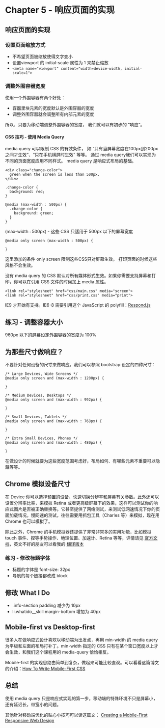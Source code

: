 # Chapter 5 - 响应页面的实现

## 响应页面的实现

### 设置页面缩放方式
- 不希望页面被缩放使得文字变小
- 设置viewport 的 initial-scale 属性为 1 来禁止缩放
- ```<meta name="viewport" content="width=device-width, initial-scale=1">```

### 调整外围容器宽度
使用一个外围容器有两个好处：

- 容器里块元素的宽度默认是外围容器的宽度
- 调整外围容器就会调整所有内部元素的宽度

所以，只要为移动端调整外围容器的宽度，
我们就可以有初步的 ”响应“。

#### CSS 技巧 - 使用 Media Query
media query 可以限制 CSS 的有效条件，
如 “只有当屏幕宽度在100px到200px之间才生效”、“只在手机横屏时生效” 等等。
通过 media query我们可以实现为不同的页面宽度应用不同样式。
media query 是响应式布局的基础。

```
<div class="change-color">
  green when the screen is less than 500px.
</div>
```
```
.change-color {
  background: red;
}

@media (max-width : 500px) {
  .change-color {
    background: green;
  }
}
```

(max-width : 500px)
	- 这些 CSS 只适用于 500px 以下的屏幕宽度

```
@media only screen (max-width : 500px) {

}
```
这里添加的条件 only screen 限制这些CSS只对屏幕生效。
打印页面的时候这些风格不会生效。

没有 media query 的 CSS 默认对所有媒体形式生效。如果你需要支持屏幕和打印，你可以在引用 CSS 文件的时候加上 media 属性。
```
<link rel="stylesheet" href="css/main.css" media="screen">
<link rel="stylesheet" href="css/print.css" media="print">
```

IE9 才开始有支持。IE6-8 需要引用这个 JavaScript 的 polyfill：[Respond.js](https://github.com/scottjehl/Respond)

## 练习 - 调整容器大小
960px 以下的屏幕设定外围容器的宽度为 100%

## 为那些尺寸做响应？
不要针对任何设备的尺寸来做响应。我们可以参照 bootstrap 设定的四种尺寸：

```
/* Large Devices, Wide Screens */
@media only screen and (max-width : 1200px) {

}

/* Medium Devices, Desktops */
@media only screen and (max-width : 992px) {

}

/* Small Devices, Tablets */
@media only screen and (max-width : 768px) {

}

/* Extra Small Devices, Phones */
@media only screen and (max-width : 480px) {

}
```

在做设计的时候就要为这些宽度范围考虑好，布局如何、有哪些元素不重要可以隐藏等等。

## Chrome 模拟设备尺寸
在 Device 你可以选择预置的设备，快速切换分辨率和屏幕有关参数。此外还可以设置分辨率比率，来模拟 Retina 或者更高级屏幕下的效果，这样可以测试你的响应式图片是否被正确替换等。它甚至提供了网络测试，来测试低网速情况下你的页面加载情况。慢网速的测试，往往需要用抓包工具（Charles 等）来模拟，现在用 Chrome 也可以模拟了。

除此之外，Chrome 的手机模拟器还提供了非常非常多的实用功能，比如模拟 touch 事件、捏等手势操作、地理位置、加速计、Retina 等等，详情请见 [官方文档](https://developer.chrome.com/devtools/docs/device-mode)，英文不好的朋友可以看我的 [翻译版本](https://github.com/yujiangshui/CN-Chrome-DevTools/blob/device-mode/md/Use-Tools/device-mode.md)

### 练习 - 修改标题字体
- 标题的字体是 font-size: 32px
- 导航的每个链接都改成 block

## 修改 What I Do
- .info-section padding 减少为 10px
- li.whatido__skill margin-bottom 增加为 40px

## Mobile-first vs Desktop-first

很多人在做响应式设计喜欢以移动端为出发点，再用 min-width 的 media query 为平板和左面的布局打补丁。min-width 指定的 CSS 只有在某个窗口宽度以上才会生效，和我们这个课程用的 media-query 恰恰相反。

Mobile-first 的实现思路由简单到复杂，做起来可能比较直观。可以看看这篇博文的介绍：[How To Write Mobile-First CSS](http://www.zell-weekeat.com/how-to-write-mobile-first-css/)

## 总结

使用 media query 只是响应式实现的第一步。移动端的特殊环境不只是屏幕小，还有延迟长，带宽小的问题。

其他针对移动端优化的贴心小技巧可以读这篇文：
[Creating a Mobile-First Responsive Web Design](http://www.html5rocks.com/en/mobile/responsivedesign/)